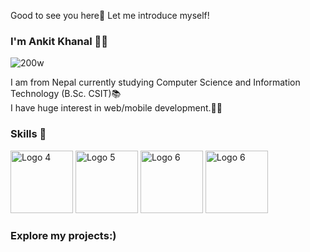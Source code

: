 Good to see you here👋 Let me introduce myself!
<b> <h3> I'm Ankit Khanal 🙍‍♂️</h3></b> ![200w](https://github.com/khanalankitt/khanalankitt/assets/72298204/d843fb93-47e6-4edf-8099-9ae043cd3b72)


I am from Nepal currently studying Computer Science and Information Technology (B.Sc. CSIT)📚 <br/>
I have huge interest in web/mobile development.🧑‍💻 <br/> 
<b><h3>Skills 💪</h3></b> 

 <img src="https://cdn.pixabay.com/photo/2015/04/23/17/41/javascript-736400_960_720.png" alt="Logo 4" height="100" width="100"> <img src="https://cdn.freebiesupply.com/logos/large/2x/react-1-logo-png-transparent.png" alt="Logo 5" height="100" width="100"> <img src="https://imgs.search.brave.com/zQlJGPdc231GeHYIoOArGAR0L9wfuKQiDTuX4_YOdvc/rs:fit:860:0:0:0/g:ce/aHR0cHM6Ly9hc3Nl/dC5icmFuZGZldGNo/LmlvL2lkMmFsdWUt/cngvaWRHdThJSkJk/My5zdmc_dXBkYXRl/ZD0xNzE0NTU2MjIx/Mjky" alt="Logo 6" height="100" width="100"> 
<img src="https://www.technology4u.in/wp-content/uploads/2021/07/react-native.png" alt="Logo 6" height="100" width="100"> 

<h3>Explore my projects:)</h3>












